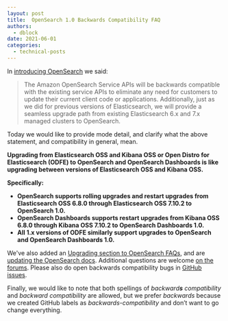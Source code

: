 ```yaml
---
layout: post
title:  OpenSearch 1.0 Backwards Compatibility FAQ
authors: 
  - dblock
date: 2021-06-01
categories:
  - technical-posts
---
```

In [introducing OpenSearch](https://aws.amazon.com/blogs/opensource/introducing-opensearch/) we said:
> The Amazon OpenSearch Service APIs will be backwards compatible with the existing service APIs to eliminate any need for customers to update their current client code or applications. Additionally, just as we did for previous versions of Elasticsearch, we will provide a seamless upgrade path from existing Elasticsearch 6.x and 7.x managed clusters to OpenSearch.

Today we would like to provide mode detail, and clarify what the above statement, and compatibility in general, mean.

**Upgrading from Elasticsearch OSS and Kibana OSS or Open Distro for Elasticsearch (ODFE) to OpenSearch and OpenSearch Dashboards is like upgrading between versions of Elasticsearch OSS and Kibana OSS.**

**Specifically:**

* **OpenSearch supports rolling upgrades and restart upgrades from Elasticsearch OSS 6.8.0 through Elasticsearch OSS 7.10.2 to OpenSearch 1.0.**
* **OpenSearch Dashboards supports restart upgrades from Kibana OSS 6.8.0 through Kibana OSS 7.10.2 to OpenSearch Dashboards 1.0.**
* **All 1.x versions of ODFE similarly support upgrades to OpenSearch and OpenSearch Dashboards 1.0.**

We've also added an [Upgrading section to OpenSearch FAQs](/faq/#upgrading), and are [updating the OpenSearch docs](https://github.com/opensearch-project/documentation-website/issues/39). Additional questions are welcome [on the forums](https://discuss.opendistrocommunity.dev/). Please also do open backwards compatibility bugs in [GitHub issues](https://github.com/opensearch-project/OpenSearch/issues).

Finally, we would like to note that both spellings of _backward**s** compatibility_ and _backward compatibility_ are allowed, but we prefer _backwards_ because we created GitHub labels as _backwards-compatibility_ and don’t want to go change everything.

